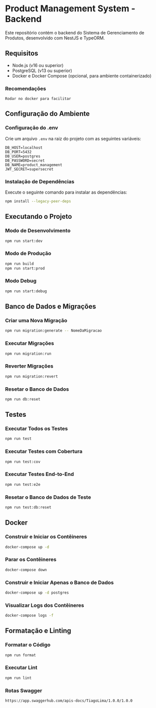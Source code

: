 
# Product Management System - Backend

Este repositório contém o backend do Sistema de Gerenciamento de Produtos, desenvolvido com NestJS e TypeORM.

## Requisitos

- Node.js (v16 ou superior)
- PostgreSQL (v13 ou superior)
- Docker e Docker Compose (opcional, para ambiente containerizado)

### Recomendações

``` Rodar no docker para facilitar ```

## Configuração do Ambiente

### Configuração do .env

Crie um arquivo `.env` na raiz do projeto com as seguintes variáveis:

```
DB_HOST=localhost
DB_PORT=5432
DB_USER=postgres
DB_PASSWORD=secret
DB_NAME=product_management
JWT_SECRET=supersecret
```

### Instalação de Dependências

Execute o seguinte comando para instalar as dependências:

```bash
npm install --legacy-peer-deps
```

## Executando o Projeto

### Modo de Desenvolvimento

```bash
npm run start:dev
```

### Modo de Produção

```bash
npm run build
npm run start:prod
```

### Modo Debug

```bash
npm run start:debug
```

## Banco de Dados e Migrações

### Criar uma Nova Migração

```bash
npm run migration:generate -- NomeDaMigracao
```

### Executar Migrações

```bash
npm run migration:run
```

### Reverter Migrações

```bash
npm run migration:revert
```

### Resetar o Banco de Dados

```bash
npm run db:reset
```

## Testes

### Executar Todos os Testes

```bash
npm run test
```

### Executar Testes com Cobertura

```bash
npm run test:cov
```

### Executar Testes End-to-End

```bash
npm run test:e2e
```

### Resetar o Banco de Dados de Teste

```bash
npm run test:db:reset
```

## Docker

### Construir e Iniciar os Contêineres

```bash
docker-compose up -d
```

### Parar os Contêineres

```bash
docker-compose down
```

### Construir e Iniciar Apenas o Banco de Dados

```bash
docker-compose up -d postgres
```

### Visualizar Logs dos Contêineres

```bash
docker-compose logs -f
```

## Formatação e Linting

### Formatar o Código

```bash
npm run format
```

### Executar Lint

```bash
npm run lint
```

### Rotas Swagger
```
https://app.swaggerhub.com/apis-docs/TiagoLima/1.0.0/1.0.0
```
